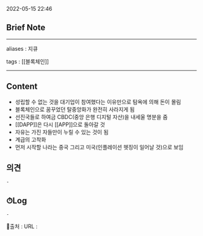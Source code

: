 2022-05-15 22:46
## Brief Note
---
aliases : 지큐

tags : [[블록체인]] 

---

## Content
- 성립할 수 없는 것을 대기업이 참여했다는 이유만으로 탐욕에 의해 돈이 몰림
- 블록체인으로 꿈꾸었던 탈중앙화가 완전히 사라지게 됨
- 선진국들로 하여금 CBDC(중앙 은행 디지털 자산)을 내세울 명분을 줌
- [[DAPP]]은 다시 [[APP]]으로 돌아갈 것
- 자유는 가진 자들만이 누릴 수 있는 것이 됨
- 계급의 고착화
- 먼저 시작할 나라는 중국 그리고 미국(인플레이션 헷징이 일어날 것)으로 보임

## 의견
	-


## ⏱Log
	-


📙출처 :
URL :